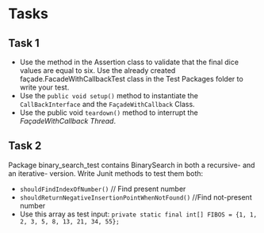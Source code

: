 # Tasks

## Task 1

- Use the method in the Assertion class to validate that the final dice values are equal to six. Use the already created
  façade.FacadeWithCallbackTest class in the Test Packages folder to write your test.
- Use the `public void setup()` method to instantiate the `CallBackInterface` and the
  `FaçadeWithCallback` Class.
- Use the public void `teardown()` method to interrupt the _FaçadeWithCallback Thread_.

## Task 2

Package binary_search_test contains BinarySearch in both a recursive- and an iterative- version. Write Junit methods to
test them both:
 - `shouldFindIndexOfNumber()` // Find present number 
 - `shouldReturnNegativeInsertionPointWhenNotFound()` //Find not-present number
- Use this array as test input:
`private static final int[] FIBOS = {1, 1, 2, 3, 5, 8, 13, 21, 34, 55};`